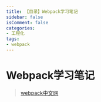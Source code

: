 ```yaml
---
title: 【目录】Webpack学习笔记
sidebar: false
isComment: false
categories: 
- 工程化
tags: 
- webpack
---
```


# Webpack学习笔记

> [webpack中文网](https://www.webpackjs.com/)


